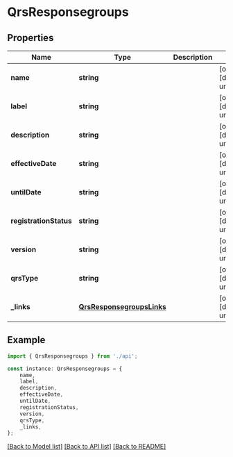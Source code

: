 # QrsResponsegroups


## Properties

Name | Type | Description | Notes
------------ | ------------- | ------------- | -------------
**name** | **string** |  | [optional] [default to undefined]
**label** | **string** |  | [optional] [default to undefined]
**description** | **string** |  | [optional] [default to undefined]
**effectiveDate** | **string** |  | [optional] [default to undefined]
**untilDate** | **string** |  | [optional] [default to undefined]
**registrationStatus** | **string** |  | [optional] [default to undefined]
**version** | **string** |  | [optional] [default to undefined]
**qrsType** | **string** |  | [optional] [default to undefined]
**_links** | [**QrsResponsegroupsLinks**](QrsResponsegroupsLinks.md) |  | [optional] [default to undefined]

## Example

```typescript
import { QrsResponsegroups } from './api';

const instance: QrsResponsegroups = {
    name,
    label,
    description,
    effectiveDate,
    untilDate,
    registrationStatus,
    version,
    qrsType,
    _links,
};
```

[[Back to Model list]](../README.md#documentation-for-models) [[Back to API list]](../README.md#documentation-for-api-endpoints) [[Back to README]](../README.md)
